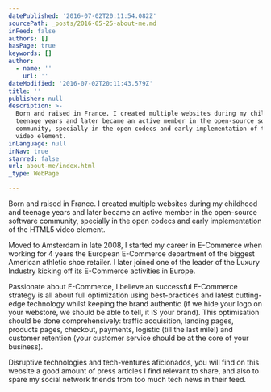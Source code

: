 ```yaml
---
datePublished: '2016-07-02T20:11:54.082Z'
sourcePath: _posts/2016-05-25-about-me.md
inFeed: false
authors: []
hasPage: true
keywords: []
author:
  - name: ''
    url: ''
dateModified: '2016-07-02T20:11:43.579Z'
title: ''
publisher: null
description: >-
  Born and raised in France. I created multiple websites during my childhood and
  teenage years and later became an active member in the open-source software
  community, specially in the open codecs and early implementation of the HTML5
  video element.
inLanguage: null
inNav: true
starred: false
url: about-me/index.html
_type: WebPage

---
```

Born and raised in France. I created multiple websites during my childhood and teenage years and later became an active member in the open-source software community, specially in the open codecs and early implementation of the HTML5 video element.

Moved to Amsterdam in late 2008, I started my career in E-Commerce when working for 4 years the European E-Commerce department of the biggest American athletic shoe retailer. I later joined one of the leader of the Luxury Industry kicking off its E-Commerce activities in Europe.

Passionate about E-Commerce, I believe an successful E-Commerce strategy is all about full optimization using best-practices and latest cutting-edge technology whilst keeping the brand authentic (if we hide your logo on your webstore, we should be able to tell, it IS your brand). This optimisation should be done comprehensively: traffic acquisition, landing pages, products pages, checkout, payments, logistic (till the last mile!) and customer retention (your customer service should be at the core of your business).

Disruptive technologies and tech-ventures aficionados, you will find on this website a good amount of press articles I find relevant to share, and also to spare my social network friends from too much tech news in their feed.